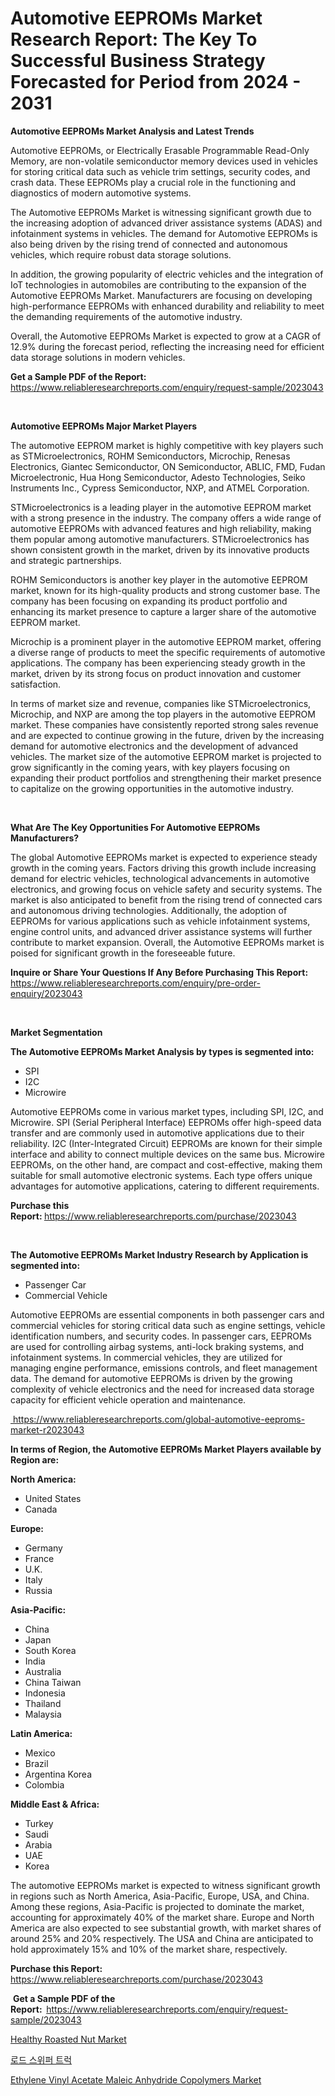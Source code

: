 <p><h1>Automotive EEPROMs Market Research Report: The Key To Successful Business Strategy Forecasted for Period from 2024 - 2031</h1></p><p><strong>Automotive EEPROMs Market Analysis and Latest Trends</strong></p>
<p><p>Automotive EEPROMs, or Electrically Erasable Programmable Read-Only Memory, are non-volatile semiconductor memory devices used in vehicles for storing critical data such as vehicle trim settings, security codes, and crash data. These EEPROMs play a crucial role in the functioning and diagnostics of modern automotive systems.</p><p>The Automotive EEPROMs Market is witnessing significant growth due to the increasing adoption of advanced driver assistance systems (ADAS) and infotainment systems in vehicles. The demand for Automotive EEPROMs is also being driven by the rising trend of connected and autonomous vehicles, which require robust data storage solutions.</p><p>In addition, the growing popularity of electric vehicles and the integration of IoT technologies in automobiles are contributing to the expansion of the Automotive EEPROMs Market. Manufacturers are focusing on developing high-performance EEPROMs with enhanced durability and reliability to meet the demanding requirements of the automotive industry.</p><p>Overall, the Automotive EEPROMs Market is expected to grow at a CAGR of 12.9% during the forecast period, reflecting the increasing need for efficient data storage solutions in modern vehicles.</p></p>
<p><strong>Get a Sample PDF of the Report:&nbsp;</strong> <a href="https://www.reliableresearchreports.com/enquiry/request-sample/2023043">https://www.reliableresearchreports.com/enquiry/request-sample/2023043</a></p>
<p>&nbsp;</p>
<p><strong>Automotive EEPROMs Major Market Players</strong></p>
<p><p>The automotive EEPROM market is highly competitive with key players such as STMicroelectronics, ROHM Semiconductors, Microchip, Renesas Electronics, Giantec Semiconductor, ON Semiconductor, ABLIC, FMD, Fudan Microelectronic, Hua Hong Semiconductor, Adesto Technologies, Seiko Instruments Inc., Cypress Semiconductor, NXP, and ATMEL Corporation.</p><p>STMicroelectronics is a leading player in the automotive EEPROM market with a strong presence in the industry. The company offers a wide range of automotive EEPROMs with advanced features and high reliability, making them popular among automotive manufacturers. STMicroelectronics has shown consistent growth in the market, driven by its innovative products and strategic partnerships.</p><p>ROHM Semiconductors is another key player in the automotive EEPROM market, known for its high-quality products and strong customer base. The company has been focusing on expanding its product portfolio and enhancing its market presence to capture a larger share of the automotive EEPROM market.</p><p>Microchip is a prominent player in the automotive EEPROM market, offering a diverse range of products to meet the specific requirements of automotive applications. The company has been experiencing steady growth in the market, driven by its strong focus on product innovation and customer satisfaction.</p><p>In terms of market size and revenue, companies like STMicroelectronics, Microchip, and NXP are among the top players in the automotive EEPROM market. These companies have consistently reported strong sales revenue and are expected to continue growing in the future, driven by the increasing demand for automotive electronics and the development of advanced vehicles. The market size of the automotive EEPROM market is projected to grow significantly in the coming years, with key players focusing on expanding their product portfolios and strengthening their market presence to capitalize on the growing opportunities in the automotive industry.</p></p>
<p>&nbsp;</p>
<p><strong>What Are The Key Opportunities For Automotive EEPROMs Manufacturers?</strong></p>
<p><p>The global Automotive EEPROMs market is expected to experience steady growth in the coming years. Factors driving this growth include increasing demand for electric vehicles, technological advancements in automotive electronics, and growing focus on vehicle safety and security systems. The market is also anticipated to benefit from the rising trend of connected cars and autonomous driving technologies. Additionally, the adoption of EEPROMs for various applications such as vehicle infotainment systems, engine control units, and advanced driver assistance systems will further contribute to market expansion. Overall, the Automotive EEPROMs market is poised for significant growth in the foreseeable future.</p></p>
<p><strong>Inquire or Share Your Questions If Any Before Purchasing This Report:</strong> <a href="https://www.reliableresearchreports.com/enquiry/pre-order-enquiry/2023043">https://www.reliableresearchreports.com/enquiry/pre-order-enquiry/2023043</a></p>
<p>&nbsp;</p>
<p><strong>Market Segmentation</strong></p>
<p><strong>The Automotive EEPROMs Market Analysis by types is segmented into:</strong></p>
<p><ul><li>SPI</li><li>I2C</li><li>Microwire</li></ul></p>
<p><p>Automotive EEPROMs come in various market types, including SPI, I2C, and Microwire. SPI (Serial Peripheral Interface) EEPROMs offer high-speed data transfer and are commonly used in automotive applications due to their reliability. I2C (Inter-Integrated Circuit) EEPROMs are known for their simple interface and ability to connect multiple devices on the same bus. Microwire EEPROMs, on the other hand, are compact and cost-effective, making them suitable for small automotive electronic systems. Each type offers unique advantages for automotive applications, catering to different requirements.</p></p>
<p><strong>Purchase this Report:&nbsp;</strong><a href="https://www.reliableresearchreports.com/purchase/2023043">https://www.reliableresearchreports.com/purchase/2023043</a></p>
<p>&nbsp;</p>
<p><strong>The Automotive EEPROMs Market Industry Research by Application is segmented into:</strong></p>
<p><ul><li>Passenger Car</li><li>Commercial Vehicle</li></ul></p>
<p><p>Automotive EEPROMs are essential components in both passenger cars and commercial vehicles for storing critical data such as engine settings, vehicle identification numbers, and security codes. In passenger cars, EEPROMs are used for controlling airbag systems, anti-lock braking systems, and infotainment systems. In commercial vehicles, they are utilized for managing engine performance, emissions controls, and fleet management data. The demand for automotive EEPROMs is driven by the growing complexity of vehicle electronics and the need for increased data storage capacity for efficient vehicle operation and maintenance.</p></p>
<p><a href="https://www.reliableresearchreports.com/global-automotive-eeproms-market-r2023043">&nbsp;https://www.reliableresearchreports.com/global-automotive-eeproms-market-r2023043</a></p>
<p><strong>In terms of Region, the Automotive EEPROMs Market Players available by Region are:</strong></p>
<p>
    <p> <strong> North America: </strong>
        <ul>
            <li>United States</li>
            <li>Canada</li>
        </ul>
        </p> 
    <p> <strong> Europe: </strong>
        <ul>
            <li>Germany</li>
            <li>France</li>
            <li>U.K.</li>
            <li>Italy</li>
            <li>Russia</li>
        </ul>
        </p> 
    <p> <strong> Asia-Pacific: </strong>
        <ul>
            <li>China</li>
            <li>Japan</li>
            <li>South Korea</li>
            <li>India</li>
            <li>Australia</li>
            <li>China Taiwan</li>
            <li>Indonesia</li>
            <li>Thailand</li>
            <li>Malaysia</li>
        </ul>
        </p> 
    <p> <strong> Latin America: </strong>
        <ul>
            <li>Mexico</li>
            <li>Brazil</li>
            <li>Argentina Korea</li>
            <li>Colombia</li>
        </ul>
        </p> 
    <p> <strong> Middle East & Africa: </strong>
        <ul>
            <li>Turkey</li>
            <li>Saudi</li>
            <li>Arabia</li>
            <li>UAE</li>
            <li>Korea</li>
        </ul>
    </p>
    </p>
<p><p>The automotive EEPROMs market is expected to witness significant growth in regions such as North America, Asia-Pacific, Europe, USA, and China. Among these regions, Asia-Pacific is projected to dominate the market, accounting for approximately 40% of the market share. Europe and North America are also expected to see substantial growth, with market shares of around 25% and 20% respectively. The USA and China are anticipated to hold approximately 15% and 10% of the market share, respectively.</p></p>
<p><strong>Purchase this Report: </strong><a href="https://www.reliableresearchreports.com/purchase/2023043">https://www.reliableresearchreports.com/purchase/2023043</a></p>
<p>&nbsp;<strong>Get a Sample PDF of the Report:&nbsp;&nbsp;</strong><a href="https://www.reliableresearchreports.com/enquiry/request-sample/2023043">https://www.reliableresearchreports.com/enquiry/request-sample/2023043</a></p>
<p><strong></strong></p>
<p><p><a href="https://medium.com/@theomorar/healthy-roasted-nut-market-a-global-and-regional-analysis-focus-on-region-country-level-5678be6bfa25">Healthy Roasted Nut Market</a></p><p><a href="https://github.com/erwindropdead54/Market-Research-Report-List-1/blob/main/61209042513.md">로드 스위퍼 트럭</a></p><p><a href="https://medium.com/@bon-bar/global-ethylene-vinyl-acetate-maleic-anhydride-copolymers-market-size-is-expected-to-reach-at-a-8c8dbe819933">Ethylene Vinyl Acetate Maleic Anhydride Copolymers Market</a></p></p>